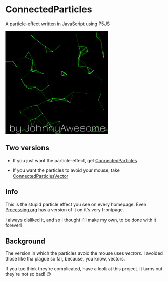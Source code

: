 # ConnectedParticles
A particle-effect written in JavaScript using P5JS

![ConnectedParticles](https://raw.githubusercontent.com/johnnyawesome/ConnectedParticles/master/ConnectedParticlesVector/DemoImages/ConnectedParticles.gif
)

## Two versions

- If you just want the particle-effect, get [ConnectedParticles](https://github.com/johnnyawesome/ConnectedParticles/tree/master/ConnectedParticles)

- If you want the particles to avoid your mouse, take [ConnectedParticlesVector](https://github.com/johnnyawesome/ConnectedParticles/tree/master/ConnectedParticlesVector)

## Info

This is the stupid particle effect you see on every homepage.
Even [Processing.org](https://processing.org/) has a version of it on it's very frontpage.

I always disliked it, and so I thought I'll make my own, to be done with it forever!

## Background

The version in which the particles avoid the mouse uses *vectors*.
I avoided those like tha plague so far, because, you know, vectors.

If you too think they're complicated, have a look at this project. It turns out they're not so bad! 😉
